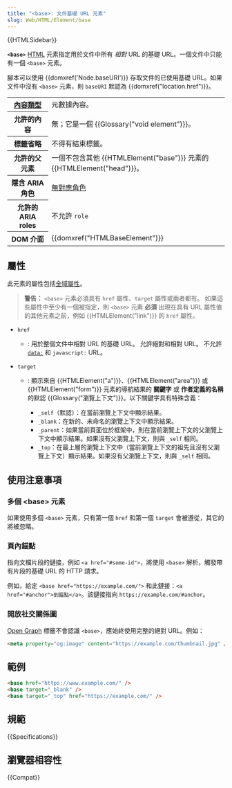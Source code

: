 ```yaml
---
title: "<base>: 文件基礎 URL 元素"
slug: Web/HTML/Element/base
---
```


{{HTMLSidebar}}

**`<base>`** [HTML](/zh-TW/docs/Web/HTML) 元素指定用於文件中所有 _相對_ URL 的基礎 URL。一個文件中只能有一個 `<base>` 元素。

腳本可以使用 {{domxref('Node.baseURI')}} 存取文件的已使用基礎 URL。如果文件中沒有 `<base>` 元素，則 `baseURI` 默認為 {{domxref("location.href")}}。

<table class="properties">
  <tbody>
    <tr>
      <th scope="row">
        <a href="/zh-TW/docs/Web/HTML/Content_categories">內容類型</a>
      </th>
      <td>元數據內容。</td>
    </tr>
    <tr>
      <th scope="row">允許的內容</th>
      <td>無；它是一個 {{Glossary("void element")}}。</td>
    </tr>
    <tr>
      <th scope="row">標籤省略</th>
      <td>不得有結束標籤。</td>
    </tr>
    <tr>
      <th scope="row">允許的父元素</th>
      <td>
        一個不包含其他 {{HTMLElement("base")}} 元素的 {{HTMLElement("head")}}。
      </td>
    </tr>
    <tr>
      <th scope="row">隱含 ARIA 角色</th>
      <td>
        <a href="https://www.w3.org/TR/html-aria/#dfn-no-corresponding-role">無對應角色</a>
      </td>
    </tr>
    <tr>
      <th scope="row">允許的 ARIA roles</th>
      <td>不允許 <code>role</code></td>
    </tr>
    <tr>
      <th scope="row">DOM 介面</th>
      <td>{{domxref("HTMLBaseElement")}}</td>
    </tr>
  </tbody>
</table>

## 屬性

此元素的屬性包括[全域屬性](/zh-TW/docs/Web/HTML/Global_attributes)。

> **警告：** `<base>` 元素必須具有 `href` 屬性、`target` 屬性或兩者都有。
> 如果這些屬性中至少有一個被指定，則 `<base>` 元素 **必須** 出現在具有 URL 屬性值的其他元素之前，例如 {{HTMLElement("link")}} 的 `href` 屬性。

- `href`
  - : 用於整個文件中相對 URL 的基礎 URL。
    允許絕對和相對 URL。
    不允許 [`data:`](/zh-TW/docs/Web/HTTP/Basics_of_HTTP/Data_URLs) 和 `javascript:` URL。
- `target`

  - : 顯示來自 {{HTMLElement("a")}}、{{HTMLElement("area")}} 或 {{HTMLElement("form")}} 元素的導航結果的 **關鍵字** 或 **作者定義的名稱** 的默認 {{Glossary("瀏覽上下文")}}。以下關鍵字具有特殊含義：

    - `_self`（默認）：在當前瀏覽上下文中顯示結果。
    - `_blank`：在新的、未命名的瀏覽上下文中顯示結果。
    - `_parent`：如果當前頁面位於框架中，則在當前瀏覽上下文的父瀏覽上下文中顯示結果。如果沒有父瀏覽上下文，則與 `_self` 相同。
    - `_top`：在最上層的瀏覽上下文中（當前瀏覽上下文的祖先且沒有父瀏覽上下文）顯示結果。如果沒有父瀏覽上下文，則與 `_self` 相同。

## 使用注意事項

### 多個 \<base> 元素

如果使用多個 `<base>` 元素，只有第一個 `href` 和第一個 `target` 會被遵從，其它的將被忽略。

### 頁內錨點

指向文檔片段的鏈接，例如 `<a href="#some-id">`，將使用 `<base>` 解析，觸發帶有片段的基礎 URL 的 HTTP 請求。

例如，給定 `<base href="https://example.com/">` 和此鏈接：`<a href="#anchor">到錨點</a>`。該鏈接指向 `https://example.com/#anchor`。

### 開放社交關係圖

[Open Graph](https://ogp.me/) 標籤不會認識 `<base>`，應始終使用完整的絕對 URL。例如：

```html
<meta property="og:image" content="https://example.com/thumbnail.jpg" />
```

## 範例

```html
<base href="https://www.example.com/" />
<base target="_blank" />
<base target="_top" href="https://example.com/" />
```

## 規範

{{Specifications}}

## 瀏覽器相容性

{{Compat}}
